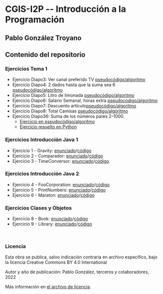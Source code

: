 # CGIS-I2P -- Introducción a la Programación

## Pablo González Troyano

## Contenido del repositorio

### Ejercicios Tema 1

 * Ejercicio Diapo3: Ver canal preferido TV [pseudocódigo/algoritmo](./ejercicios/tema1/Diapo3.ps.txt)
 * Ejercicio Diapo4: 2 dados hasta que la suma sea 6 [pseudocódigo/algoritmo](./ejercicios/tema1/Diapo4.ps.txt)
 * Ejercicio Diapo5: Litro de limonada [pseudocódigo/algoritmo](./ejercicios/tema1/Diapo5.ps.txt)
 * Ejercicio Diapo6: Salario Semanal, horas extra [pseudocódigo/algoritmo](./ejercicios/tema1/Diapo6.ps.txt)
 * Ejercicio Diapo7: Descuento artículo[pseudocódigo/algoritmo](./ejercicios/tema1/Diapo7.ps.txt)
 * Ejercicio Diapo8: Total Camisas [pseudocódigo/algoritmo](./ejercicios/tema1/Diapo8.ps.txt)
 * Ejercicio Diapo36: Suma de los números pares 2-1000. 
    * [Ejercicio en pseudocódigo/algoritmo](./ejercicios/tema1/diapo36.ps.txt)
    * [Ejercicio resuelto en Python](./ejercicios/tema1/diapo36.py)

### Ejercicios Introducción Java 1

  * Ejercicio 1 - Gravity: [enunciado](./ejercicios/intro-java-1/ejercicio1-gravity.pdf)/[código](./ejercicios/intro-java-1/ejercicio1-gravity.java)
  * Ejercicio 2 - Comparador: [enunciado](./ejercicios/intro-java-1/ejercicio2-comparador.pdf)/[código](./ejercicios/intro-java-1/ejercicio2-comparador.java)
  * Ejercicio 3 - TimeConversor: [enunciado](./ejercicios/intro-java-1/ejercicio3-time_conversor.pdf)/[código](./ejercicios/intro-java-1/ejercicio3-time_conversor.java)


### Ejercicios Introducción Java 2
  
  * Ejercicio 4 - FooCorporation: [enunciado](./ejercicios/intro-java-2/ejercicio4-FooCorporation.pdf)/[código](./ejercicios/intro-java-2/ejercicio4-FooCorporation.java)
  * Ejercicio 5 - PrintNumbers: [enunciado](./ejercicios/intro-java-2/ejercicio5-PrintNumbers.pdf)/[código](./ejercicios/intro-java-2/ejercicio5-PrintNumbers.java)
  * Ejercicio 6 - Maraton: [enunciado](./ejercicios/intro-java-2/ejercicio6-Maraton.pdf)/[código](./ejercicios/intro-java-2/ejercicio6-Maraton.java)


### Ejercicios Clases y Objetos
  
  * Ejercicio 8 - Book: [enunciado](./ejercicios/classes-and-objects/Ejercicio-8_9-BookLibrary-Enunciado.pdf)/[código](./ejercicios/classes-and-objects/ejercicio-8/)
  * Ejercicio 9 - Library: [enunciado](./ejercicios/classes-and-objects/Ejercicio-8_9-BookLibrary-Enunciado.pdf)/[código](./ejercicios/classes-and-objects/ejercicio-9/)

<br/>

### Licencia
Esta obra se publica, salvo indicación contraria en archivo específico, bajo la licencia Creative Commons BY 4.0 International

Autor y año de publicación: Pablo González, terceros y colaboradores, 2022

Más información en [el archivo de licencia](./license.md).
